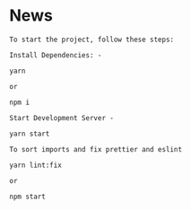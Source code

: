 # News

```
To start the project, follow these steps:
```

`Install Dependencies: -`

```
yarn
```

`or`

```
npm i
```

`Start Development Server -`

```
yarn start
```

`To sort imports and fix prettier and eslint`

```
yarn lint:fix
```

`or`

```
npm start
```
